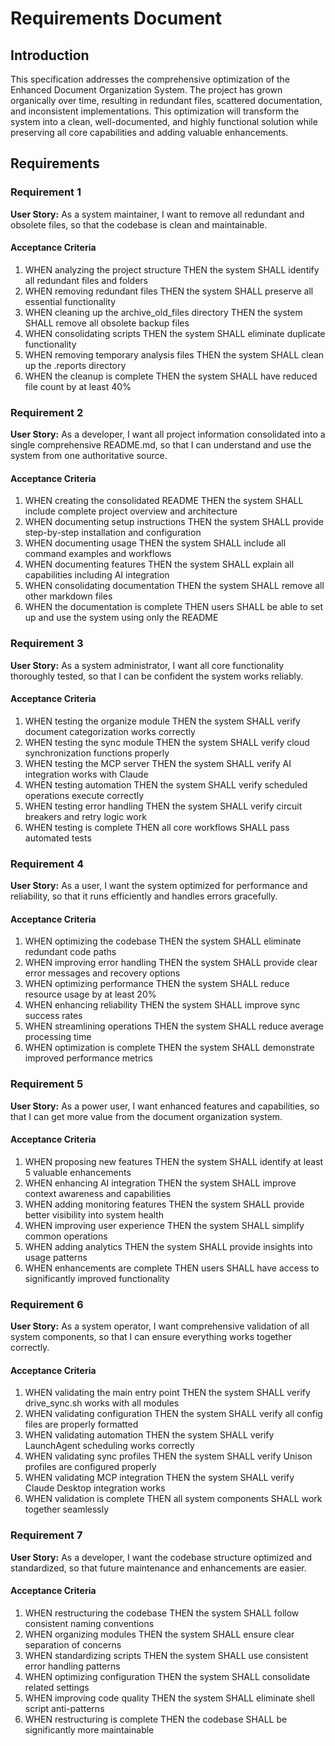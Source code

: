 # Requirements Document

## Introduction

This specification addresses the comprehensive optimization of the Enhanced Document Organization System. The project has grown organically over time, resulting in redundant files, scattered documentation, and inconsistent implementations. This optimization will transform the system into a clean, well-documented, and highly functional solution while preserving all core capabilities and adding valuable enhancements.

## Requirements

### Requirement 1

**User Story:** As a system maintainer, I want to remove all redundant and obsolete files, so that the codebase is clean and maintainable.

#### Acceptance Criteria

1. WHEN analyzing the project structure THEN the system SHALL identify all redundant files and folders
2. WHEN removing redundant files THEN the system SHALL preserve all essential functionality
3. WHEN cleaning up the archive_old_files directory THEN the system SHALL remove all obsolete backup files
4. WHEN consolidating scripts THEN the system SHALL eliminate duplicate functionality
5. WHEN removing temporary analysis files THEN the system SHALL clean up the .reports directory
6. WHEN the cleanup is complete THEN the system SHALL have reduced file count by at least 40%

### Requirement 2

**User Story:** As a developer, I want all project information consolidated into a single comprehensive README.md, so that I can understand and use the system from one authoritative source.

#### Acceptance Criteria

1. WHEN creating the consolidated README THEN the system SHALL include complete project overview and architecture
2. WHEN documenting setup instructions THEN the system SHALL provide step-by-step installation and configuration
3. WHEN documenting usage THEN the system SHALL include all command examples and workflows
4. WHEN documenting features THEN the system SHALL explain all capabilities including AI integration
5. WHEN consolidating documentation THEN the system SHALL remove all other markdown files
6. WHEN the documentation is complete THEN users SHALL be able to set up and use the system using only the README

### Requirement 3

**User Story:** As a system administrator, I want all core functionality thoroughly tested, so that I can be confident the system works reliably.

#### Acceptance Criteria

1. WHEN testing the organize module THEN the system SHALL verify document categorization works correctly
2. WHEN testing the sync module THEN the system SHALL verify cloud synchronization functions properly
3. WHEN testing the MCP server THEN the system SHALL verify AI integration works with Claude
4. WHEN testing automation THEN the system SHALL verify scheduled operations execute correctly
5. WHEN testing error handling THEN the system SHALL verify circuit breakers and retry logic work
6. WHEN testing is complete THEN all core workflows SHALL pass automated tests

### Requirement 4

**User Story:** As a user, I want the system optimized for performance and reliability, so that it runs efficiently and handles errors gracefully.

#### Acceptance Criteria

1. WHEN optimizing the codebase THEN the system SHALL eliminate redundant code paths
2. WHEN improving error handling THEN the system SHALL provide clear error messages and recovery options
3. WHEN optimizing performance THEN the system SHALL reduce resource usage by at least 20%
4. WHEN enhancing reliability THEN the system SHALL improve sync success rates
5. WHEN streamlining operations THEN the system SHALL reduce average processing time
6. WHEN optimization is complete THEN the system SHALL demonstrate improved performance metrics

### Requirement 5

**User Story:** As a power user, I want enhanced features and capabilities, so that I can get more value from the document organization system.

#### Acceptance Criteria

1. WHEN proposing new features THEN the system SHALL identify at least 5 valuable enhancements
2. WHEN enhancing AI integration THEN the system SHALL improve context awareness and capabilities
3. WHEN adding monitoring features THEN the system SHALL provide better visibility into system health
4. WHEN improving user experience THEN the system SHALL simplify common operations
5. WHEN adding analytics THEN the system SHALL provide insights into usage patterns
6. WHEN enhancements are complete THEN users SHALL have access to significantly improved functionality

### Requirement 6

**User Story:** As a system operator, I want comprehensive validation of all system components, so that I can ensure everything works together correctly.

#### Acceptance Criteria

1. WHEN validating the main entry point THEN the system SHALL verify drive_sync.sh works with all modules
2. WHEN validating configuration THEN the system SHALL verify all config files are properly formatted
3. WHEN validating automation THEN the system SHALL verify LaunchAgent scheduling works correctly
4. WHEN validating sync profiles THEN the system SHALL verify Unison profiles are configured properly
5. WHEN validating MCP integration THEN the system SHALL verify Claude Desktop integration works
6. WHEN validation is complete THEN all system components SHALL work together seamlessly

### Requirement 7

**User Story:** As a developer, I want the codebase structure optimized and standardized, so that future maintenance and enhancements are easier.

#### Acceptance Criteria

1. WHEN restructuring the codebase THEN the system SHALL follow consistent naming conventions
2. WHEN organizing modules THEN the system SHALL ensure clear separation of concerns
3. WHEN standardizing scripts THEN the system SHALL use consistent error handling patterns
4. WHEN optimizing configuration THEN the system SHALL consolidate related settings
5. WHEN improving code quality THEN the system SHALL eliminate shell script anti-patterns
6. WHEN restructuring is complete THEN the codebase SHALL be significantly more maintainable